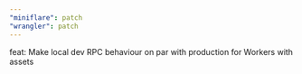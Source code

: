 ```yaml
---
"miniflare": patch
"wrangler": patch
---
```


feat: Make local dev RPC behaviour on par with production for Workers with assets
